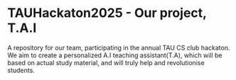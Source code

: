 # TAUHackaton2025 - Our project, T.A.I
A repository for our team, participating in the annual TAU CS club hackaton. <br>
We aim to create a personalized A.I teaching assistant(T.A), which will be based on actual study material, and will truly help and revolutionise students.
